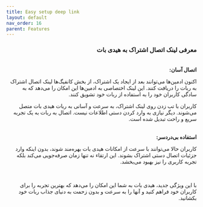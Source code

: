```yaml
---
title: Easy setup deep link
layout: default
nav_order: 16
parent: Features
---
```


<head>
    <meta charset="utf-8">
    <link rel="stylesheet" href="https://b3h1z.github.io/HidyBot-Docs/assets/css/style.css">
</head>
<div dir="rtl">

<h3>معرفی لینک اتصال اشتراک به هیدی بات</h3>
<br>
<b>اتصال آسان:</b>
<p>اکنون ادمین‌ها می‌توانند بعد از ایجاد یک اشتراک، از بخش کانفیگ‌ها لینک اتصال اشتراک به ربات را دریافت کنند. این لینک اختصاصی به ادمین‌ها این امکان را می‌دهد که به سادگی کاربران خود را به استفاده از ربات خود تشویق کنند.</p>
<p>کاربران با تب زدن روی لینک اشتراک، به سرعت و آسانی به ربات هیدی بات متصل می‌شوند. دیگر نیازی به وارد کردن دستی اطلاعات نیست. اتصال به ربات به یک تجربه سریع و راحت تبدیل شده است.</p>

<br>
<b>استفاده بی‌دردسر:</b>
<p>کاربران حالا می‌توانند با سرعت از امکانات هیدی بات بهره‌مند شوند، بدون اینکه وارد جزئیات اتصال دستی اشتراک بشوند. این ارتقاء نه تنها زمان صرفه‌جویی می‌کند بلکه تجربه کاربری را نیز بهبود می‌بخشد.</p>

<br>
<p>با این ویژگی جدید، هیدی بات به شما این امکان را می‌دهد که بهترین تجربه را برای کاربران خود فراهم کنید و آنها را به سرعت و بدون زحمت به دنیای جذاب ربات خود بکشانید.</p>

</div>
